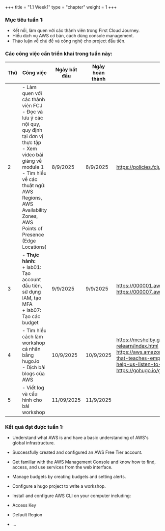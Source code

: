+++
title = "1.1 Week1"
type = "chapter"
weight = 1
+++

### Mục tiêu tuần 1:

* Kết nối, làm quen với các thành viên trong First Cloud Journey.
* Hiểu dịch vụ AWS cơ bản, cách dùng console management.
* Thảo luận về chủ đề và công nghệ cho project đầu tiên.

### Các công việc cần triển khai trong tuần này:
| Thứ | Công việc| Ngày bắt đầu | Ngày hoàn thành | Nguồn tài liệu |
| --- | ------------------------------------------------------------------------------------------------------------------------------------------------------------------------------------------- | ------------ | --------------- | ----------------------------------------- |
| 2   | - Làm quen với các thành viên FCJ <br> - Đọc và lưu ý các nội quy, quy định tại đơn vị thực tập <br> - Xem video bài giảng về module 1 <br> - Tìm hiểu về các thuật ngữ: AWS Regions, AWS Availability Zones, AWS Points of Presence (Edge Locations)| 8/9/2025 | 8/9/2025 | <https://policies.fcjuni.com/>
| 3   | - **Thực hành:** <br>+ lab01: Tạo account đầu tiên, sử dụng IAM, tạo MFA <br> + lab07: Tạo các budget| 9/9/2025 | 9/9/2025 | <https://000001.awsstudygroup.com/vi/> <https://000007.awsstudygroup.com/vi/> |
| 4   | - Tìm hiểu cách làm workshop cá nhân bằng hugo.io <br> - Dịch bài blogs của AWS  | 10/9/2025 | 10/9/2025|  <https://mcshelby.github.io/hugo-theme-relearn/index.html> <https://aws.amazon.com/blogs/startups/technology-that-teaches-empathy-how-mpathic-uses-ai-to-help-us-listen-to-each-other/> <https://gohugo.io/getting-started/quick-start/>|
| 5   | - Viết log và cấu hình cho bài workshop | 11/09/2025 | 11/9/2025 |  |



### Kết quả đạt được tuần 1:

* Understand what AWS is and have a basic understanding of AWS's global infrastructure.

* Successfully created and configured an AWS Free Tier account.

* Get familiar with the AWS Management Console and know how to find, access, and use services from the web interface.

* Manage budgets by creating budgets and setting alerts.

* Configure a hugo project to write a workshop.

* Install and configure AWS CLI on your computer including:

* Access Key
* Default Region
* ...